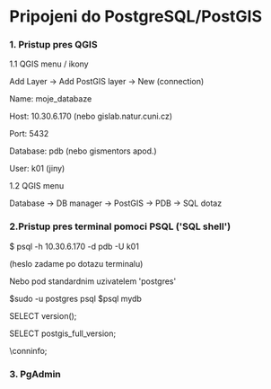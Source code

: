 # Pripojeni do PostgreSQL/PostGIS

### 1. Pristup pres **QGIS** 

1.1 QGIS menu / ikony

Add Layer -> Add PostGIS layer -> New (connection) 

Name: moje_databaze 

Host: 10.30.6.170 (nebo gislab.natur.cuni.cz)

Port: 5432

Database: pdb (nebo gismentors apod.)

User: k01 (jiny)

1.2 QGIS menu 

Database -> DB manager -> PostGIS -> PDB 
-> SQL dotaz 

### 2.Pristup pres **terminal** pomoci PSQL ('SQL shell')

$ psql -h 10.30.6.170 -d pdb -U k01 

(heslo zadame po dotazu terminalu)

Nebo pod standardnim uzivatelem 'postgres'

$sudo -u postgres psql 
$psql mydb
 
SELECT version();

SELECT postgis_full_version;

\conninfo;


### 3. PgAdmin 
